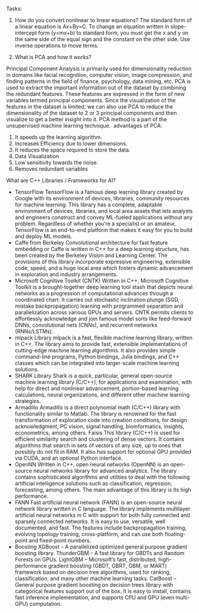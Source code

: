 
Tasks:
1. How do you convert nonlinear to linear equations?
The standard form of a linear equation is Ax+By=C. To change an equation written in slope-intercept form (y=mx+b) to standard form, you must get the x and y on the same side of the equal sign and the constant on the other side. Use inverse operations to move terms.

2. What is PCA and how it works? 

Principal Component Analysis is primarily used for dimensionality reduction in domains like facial recognition, computer vision, image compression, and finding patterns in the field of finance, psychology, data mining, etc. PCA is used to extract the important information out of the dataset by combining the redundant features. These features are expressed in the form of new variables termed principal components. Since the visualization of the features in the dataset is limited, we can also use PCA to reduce the dimensionality of the dataset to 2 or 3 principal components and then visualize to get a better insight into it. PCA method is a part of the unsupervised machine learning technique. 
advantages of PCA:
1. It speeds up the learning algorithm.
2. Increases Efficiency due to lower dimensions.
3. It reduces the space required to store the data.
4. Data Visualization
5. Low sensitivity towards the noise.
6. Removes redundant variables


What are C++ Libraries / Frameworks for AI?
* TensorFlow
TensorFlow is a famous deep learning library created by Google with its environment of devices, libraries, community resources for machine learning. This library has a complete, adaptable environment of devices, libraries, and local area assets that lets analysts and engineers construct and convey ML-fueled applications without any problem. Regardless of whether you’re a specialist or an amateur, TensorFlow is an end-to-end platform that makes it easy for you to build and deploy ML models.
 
*  Caffe from Berkeley
Convolutional architecture for fast feature embedding or Caffe is written in C++ for a deep learning structure, has been created by the Berkeley Vision and Learning Center. The provisions of this library incorporate expressive engineering, extensible code, speed, and a huge local area which fosters dynamic advancement in exploration and industry arrangements.
 
* Microsoft Cognitive Toolkit (CNTK)
Written in C++, Microsoft Cognitive Toolkit is a brought-together deep learning tool stash that depicts neural networks as a progression of computational advances through a coordinated chart. It carries out stochastic inclination plunge (SGD, mistake backpropagation) learning with programmed separation and parallelization across various GPUs and servers. CNTK permits clients to effortlessly acknowledge and join famous model sorts like feed-forward DNNs, convolutional nets (CNNs), and recurrent networks (RNNs/LSTMs).
 
* mlpack Library
mlpack is a fast, flexible machine learning library, written in C++. The library aims to provide fast, extensible implementations of cutting-edge machine learning algorithms. It also provides simple command-line programs, Python bindings, Julia bindings, and C++ classes which can be integrated into larger-scale machine learning solutions.
* SHARK Library
Shark is a quick, particular, general open-source machine learning library (C/C++), for applications and examination, with help for direct and nonlinear advancement, portion-based learning calculations, neural organizations, and different other machine learning strategies.
* Armadillo
Armadillo is a direct polynomial math (C/C++) library with functionality similar to Matlab. The library is renowned for the fast transformation of exploration code into creation conditions, for design acknowledgment, PC vision, signal handling, bioinformatics, insights, econometrics, among others.
Faisis
This library (C/C++) is used for efficient similarity search and clustering of dense vectors. It contains algorithms that search in sets of vectors of any size, up to ones that possibly do not fit in RAM. It also has support for optional GPU provided via CUDA, and an optional Python interface.
* OpenNN
Written in C++, open neural networks (OpenNN) is an open-source neural networks library for advanced analytics. The library contains sophisticated algorithms and utilities to deal with the following artificial intelligence solutions such as classification, regression, forecasting, among others. The main advantage of this library is its high performance.
* FANN
Fast artificial neural network (FANN) is an open-source neural network library written in C language. The library implements multilayer artificial neural networks in C with support for both fully connected and sparsely connected networks. It is easy to use, versatile, well documented, and fast. The features include backpropagation training, evolving topology training, cross-platform, and can use both floating-point and fixed-point numbers.
 
* Boosting
XGBoost – A parallelized optimized general purpose gradient boosting library.
ThunderGBM – A fast library for GBDTs and Random Forests on GPUs.
LightGBM – Microsoft’s fast, distributed, high-performance gradient boosting (GBDT, GBRT, GBM, or MART) framework based on decision tree algorithms, used for ranking, classification, and many other machine learning tasks.
CatBoost – General purpose gradient boosting on decision trees library with categorical features support out of the box. It is easy to install, contains fast inference implementation, and supports CPU and GPU (even multi-GPU) computation.
 


 

